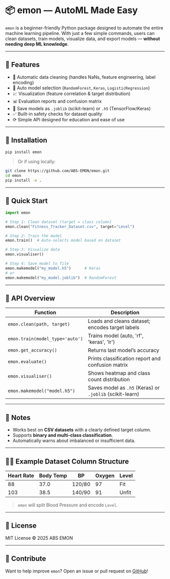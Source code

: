 
# 📦 emon — AutoML Made Easy

`emon` is a beginner-friendly Python package designed to automate the entire machine learning pipeline. With just a few simple commands, users can clean datasets, train models, visualize data, and export models — **without needing deep ML knowledge**.

---

## 🚀 Features

- 🦼 Automatic data cleaning (handles NaNs, feature engineering, label encoding)
- 🤖 Auto model selection (`RandomForest`, `Keras`, `LogisticRegression`)
- 📈 Visualization (feature correlation & target distribution)
- 📊 Evaluation reports and confusion matrix
- 📅 Save models as `.joblib` (scikit-learn) or `.h5` (TensorFlow/Keras)
- ✅ Built-in safety checks for dataset quality
- ⟳ Simple API designed for education and ease of use

---

## 📅 Installation

```bash
pip install emon
```

> Or if using locally:
```bash
git clone https://github.com/ABS-EMON/emon.git
cd emon
pip install -e .
```

---

## 📘 Quick Start

```python
import emon

# Step 1: Clean dataset (target = class column)
emon.clean("Fitness_Tracker_Dataset.csv", target="Level")

# Step 2: Train the model
emon.train()  # Auto-selects model based on dataset

# Step 3: Visualize data
emon.visualiser()

# Step 4: Save model to file
emon.makemodel("my_model.h5")      # Keras
# or
emon.makemodel("my_model.joblib")  # RandomForest
```

---

## 🔧 API Overview

| Function | Description |
|---------|-------------|
| `emon.clean(path, target)` | Loads and cleans dataset; encodes target labels |
| `emon.train(model_type='auto')` | Trains model (auto, 'rf', 'keras', 'lr') |
| `emon.get_accuracy()` | Returns last model’s accuracy |
| `emon.evaluate()` | Prints classification report and confusion matrix |
| `emon.visualiser()` | Shows heatmap and class count distribution |
| `emon.makemodel("model.h5")` | Saves model as `.h5` (Keras) or `.joblib` (scikit-learn) |

---

## 📌 Notes

- Works best on **CSV datasets** with a clearly defined target column.
- Supports **binary and multi-class classification**.
- Automatically warns about imbalanced or insufficient data.

---

## 👨‍💼 Example Dataset Column Structure

| Heart Rate | Body Temp | BP        | Oxygen | Level |
|------------|-----------|-----------|--------|-------|
| 88         | 37.0      | 120/80    | 97     | Fit   |
| 103        | 38.5      | 140/90    | 91     | Unfit |

> `emon` will split Blood Pressure and encode `Level`.

---

## 📜 License

MIT License © 2025 ABS EMON

---

## 🌟 Contribute

Want to help improve `emon`? Open an issue or pull request on [GitHub](https://github.com/ABS-EMON/emon)!